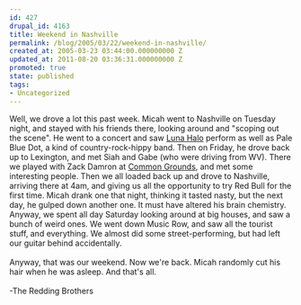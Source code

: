 ```yaml
---
id: 427
drupal_id: 4163
title: Weekend in Nashville
permalink: /blog/2005/03/22/weekend-in-nashville/
created_at: 2005-03-23 03:44:00.000000000 Z
updated_at: 2011-08-20 03:36:31.000000000 Z
promoted: true
state: published
tags:
- Uncategorized
---
```

Well, we drove a lot this past week. Micah went to Nashville on Tuesday night, and stayed with his friends there, looking around and "scoping out the scene". He went to a concert and saw <a href="http://www.lunahalo.com">Luna Halo</a> perform as well as Pale Blue Dot, a kind of country-rock-hippy band. Then on Friday, he drove back up to Lexington, and met Siah and Gabe (who were driving from WV). There we played with Zack Damron at <a href="http://www.commongroundsoflexington.com/">Common Grounds</a>, and met some interesting people. Then we all loaded back up and drove to Nashville, arriving there at 4am, and giving us all the opportunity to try Red Bull for the first time. Micah drank one that night, thinking it tasted nasty, but the next day, he gulped down another one. It must have altered his brain chemistry. Anyway, we spent all day Saturday looking around at big houses, and saw a bunch of weird ones. We went down Music Row, and saw all the tourist stuff, and everything. We almost did some street-performing, but had left our guitar behind accidentally.<br /><br />Anyway, that was our weekend. Now we're back. Micah randomly cut his hair when he was asleep. And that's all.<br /><br />-The Redding Brothers
